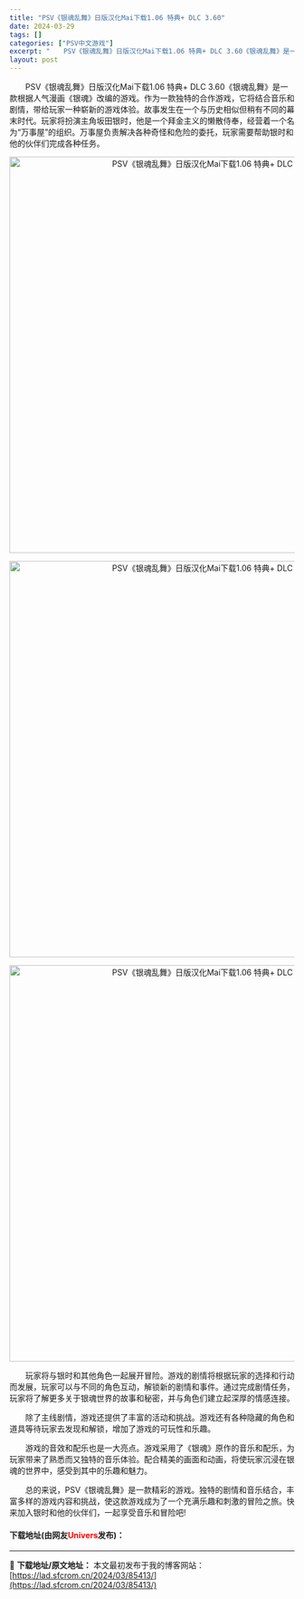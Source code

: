 ```yaml
---
title: "PSV《银魂乱舞》日版汉化Mai下载1.06 特典+ DLC 3.60"
date: 2024-03-29
tags: []
categories: ["PSV中文游戏"]
excerpt: "　　PSV《银魂乱舞》日版汉化Mai下载1.06 特典+ DLC 3.60《银魂乱舞》是一款根据人气漫画《银魂》改编的游戏。作为一款独特的合作游戏，它将结合音乐和剧情，带给玩家一种崭新的游戏体验。故事发生在一个与历史相似但稍有不同的幕末时代。玩家将扮演主角坂田银时，他是一个拜金主义的懒散侍奉，经营着&hellip;"
layout: post
---
```


 <p>　　PSV《银魂乱舞》日版汉化Mai下载1.06 特典+ DLC 3.60《银魂乱舞》是一款根据人气漫画《银魂》改编的游戏。作为一款独特的合作游戏，它将结合音乐和剧情，带给玩家一种崭新的游戏体验。故事发生在一个与历史相似但稍有不同的幕末时代。玩家将扮演主角坂田银时，他是一个拜金主义的懒散侍奉，经营着一个名为&ldquo;万事屋&rdquo;的组织。万事屋负责解决各种奇怪和危险的委托，玩家需要帮助银时和他的伙伴们完成各种任务。</p> <p align="center"><img align="" border="0" src="https://lad.sfcrom.cn/wp-content/uploads/2024/03/20240329_66067441307a2.webp" width="700" alt="PSV《银魂乱舞》日版汉化Mai下载1.06 特典+ DLC 3.60" /></p> <p align="center"><img align="" border="0" src="https://lad.sfcrom.cn/wp-content/uploads/2024/03/20240329_66067441a7979.webp" width="700" alt="PSV《银魂乱舞》日版汉化Mai下载1.06 特典+ DLC 3.60" /></p> <p align="center"><img align="" border="0" src="https://lad.sfcrom.cn/wp-content/uploads/2024/03/20240329_6606744248124.webp" width="700" alt="PSV《银魂乱舞》日版汉化Mai下载1.06 特典+ DLC 3.60" /></p> <p>　　玩家将与银时和其他角色一起展开冒险。游戏的剧情将根据玩家的选择和行动而发展，玩家可以与不同的角色互动，解锁新的剧情和事件。通过完成剧情任务，玩家将了解更多关于银魂世界的故事和秘密，并与角色们建立起深厚的情感连接。</p> <p>　　除了主线剧情，游戏还提供了丰富的活动和挑战。游戏还有各种隐藏的角色和道具等待玩家去发现和解锁，增加了游戏的可玩性和乐趣。</p> <p>　　游戏的音效和配乐也是一大亮点。游戏采用了《银魂》原作的音乐和配乐，为玩家带来了熟悉而又独特的音乐体验。配合精美的画面和动画，将使玩家沉浸在银魂的世界中，感受到其中的乐趣和魅力。</p> <p>　　总的来说，PSV《银魂乱舞》是一款精彩的游戏。独特的剧情和音乐结合，丰富多样的游戏内容和挑战，使这款游戏成为了一个充满乐趣和刺激的冒险之旅。快来加入银时和他的伙伴们，一起享受音乐和冒险吧!</p> <p><h4>下载地址(由网友<font color="red">Univers</font>发布)：</h4></p> 

---
📖 **下载地址/原文地址：** 本文最初发布于我的博客网站：[https://lad.sfcrom.cn/2024/03/85413/](https://lad.sfcrom.cn/2024/03/85413/)
